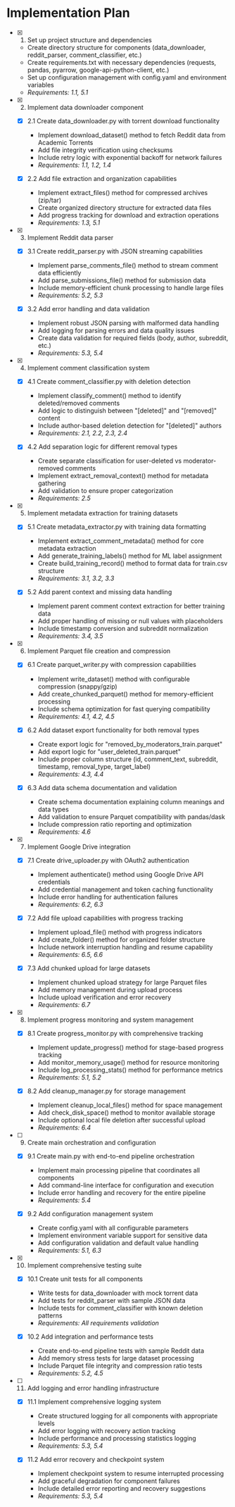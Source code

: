 # Implementation Plan

- [x] 1. Set up project structure and dependencies
  - Create directory structure for components (data_downloader, reddit_parser, comment_classifier, etc.)
  - Create requirements.txt with necessary dependencies (requests, pandas, pyarrow, google-api-python-client, etc.)
  - Set up configuration management with config.yaml and environment variables
  - _Requirements: 1.1, 5.1_

- [x] 2. Implement data downloader component
  - [x] 2.1 Create data_downloader.py with torrent download functionality
    - Implement download_dataset() method to fetch Reddit data from Academic Torrents
    - Add file integrity verification using checksums
    - Include retry logic with exponential backoff for network failures
    - _Requirements: 1.1, 1.2, 1.4_

  - [x] 2.2 Add file extraction and organization capabilities
    - Implement extract_files() method for compressed archives (zip/tar)
    - Create organized directory structure for extracted data files
    - Add progress tracking for download and extraction operations
    - _Requirements: 1.3, 5.1_

- [x] 3. Implement Reddit data parser
  - [x] 3.1 Create reddit_parser.py with JSON streaming capabilities
    - Implement parse_comments_file() method to stream comment data efficiently
    - Add parse_submissions_file() method for submission data
    - Include memory-efficient chunk processing to handle large files
    - _Requirements: 5.2, 5.3_

  - [x] 3.2 Add error handling and data validation
    - Implement robust JSON parsing with malformed data handling
    - Add logging for parsing errors and data quality issues
    - Create data validation for required fields (body, author, subreddit, etc.)
    - _Requirements: 5.3, 5.4_

- [x] 4. Implement comment classification system
  - [x] 4.1 Create comment_classifier.py with deletion detection
    - Implement classify_comment() method to identify deleted/removed comments
    - Add logic to distinguish between "[deleted]" and "[removed]" content
    - Include author-based deletion detection for "[deleted]" authors
    - _Requirements: 2.1, 2.2, 2.3, 2.4_

  - [x] 4.2 Add separation logic for different removal types
    - Create separate classification for user-deleted vs moderator-removed comments
    - Implement extract_removal_context() method for metadata gathering
    - Add validation to ensure proper categorization
    - _Requirements: 2.5_

- [x] 5. Implement metadata extraction for training datasets
  - [x] 5.1 Create metadata_extractor.py with training data formatting
    - Implement extract_comment_metadata() method for core metadata extraction
    - Add generate_training_labels() method for ML label assignment
    - Create build_training_record() method to format data for train.csv structure
    - _Requirements: 3.1, 3.2, 3.3_

  - [x] 5.2 Add parent context and missing data handling
    - Implement parent comment context extraction for better training data
    - Add proper handling of missing or null values with placeholders
    - Include timestamp conversion and subreddit normalization
    - _Requirements: 3.4, 3.5_

- [x] 6. Implement Parquet file creation and compression
  - [x] 6.1 Create parquet_writer.py with compression capabilities
    - Implement write_dataset() method with configurable compression (snappy/gzip)
    - Add create_chunked_parquet() method for memory-efficient processing
    - Include schema optimization for fast querying compatibility
    - _Requirements: 4.1, 4.2, 4.5_

  - [x] 6.2 Add dataset export functionality for both removal types
    - Create export logic for "removed_by_moderators_train.parquet"
    - Add export logic for "user_deleted_train.parquet"
    - Include proper column structure (id, comment_text, subreddit, timestamp, removal_type, target_label)
    - _Requirements: 4.3, 4.4_

  - [x] 6.3 Add data schema documentation and validation
    - Create schema documentation explaining column meanings and data types
    - Add validation to ensure Parquet compatibility with pandas/dask
    - Include compression ratio reporting and optimization
    - _Requirements: 4.6_

- [x] 7. Implement Google Drive integration
  - [x] 7.1 Create drive_uploader.py with OAuth2 authentication
    - Implement authenticate() method using Google Drive API credentials
    - Add credential management and token caching functionality
    - Include error handling for authentication failures
    - _Requirements: 6.2, 6.3_

  - [x] 7.2 Add file upload capabilities with progress tracking
    - Implement upload_file() method with progress indicators
    - Add create_folder() method for organized folder structure
    - Include network interruption handling and resume capability
    - _Requirements: 6.5, 6.6_

  - [x] 7.3 Add chunked upload for large datasets
    - Implement chunked upload strategy for large Parquet files
    - Add memory management during upload process
    - Include upload verification and error recovery
    - _Requirements: 6.7_

- [x] 8. Implement progress monitoring and system management
  - [x] 8.1 Create progress_monitor.py with comprehensive tracking
    - Implement update_progress() method for stage-based progress tracking
    - Add monitor_memory_usage() method for resource monitoring
    - Include log_processing_stats() method for performance metrics
    - _Requirements: 5.1, 5.2_

  - [x] 8.2 Add cleanup_manager.py for storage management
    - Implement cleanup_local_files() method for space management
    - Add check_disk_space() method to monitor available storage
    - Include optional local file deletion after successful upload
    - _Requirements: 6.4_

- [ ] 9. Create main orchestration and configuration
  - [x] 9.1 Create main.py with end-to-end pipeline orchestration
    - Implement main processing pipeline that coordinates all components
    - Add command-line interface for configuration and execution
    - Include error handling and recovery for the entire pipeline
    - _Requirements: 5.4_

  - [x] 9.2 Add configuration management system
    - Create config.yaml with all configurable parameters
    - Implement environment variable support for sensitive data
    - Add configuration validation and default value handling
    - _Requirements: 5.1, 6.3_

- [x] 10. Implement comprehensive testing suite
  - [x] 10.1 Create unit tests for all components
    - Write tests for data_downloader with mock torrent data
    - Add tests for reddit_parser with sample JSON data
    - Include tests for comment_classifier with known deletion patterns
    - _Requirements: All requirements validation_

  - [x] 10.2 Add integration and performance tests
    - Create end-to-end pipeline tests with sample Reddit data
    - Add memory stress tests for large dataset processing
    - Include Parquet file integrity and compression ratio tests
    - _Requirements: 5.2, 4.5_

- [ ] 11. Add logging and error handling infrastructure
  - [x] 11.1 Implement comprehensive logging system
    - Create structured logging for all components with appropriate levels
    - Add error logging with recovery action tracking
    - Include performance and processing statistics logging
    - _Requirements: 5.3, 5.4_

  - [x] 11.2 Add error recovery and checkpoint system
    - Implement checkpoint system to resume interrupted processing
    - Add graceful degradation for component failures
    - Include detailed error reporting and recovery suggestions
    - _Requirements: 5.3, 5.4_